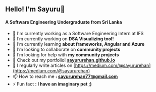 <h2 align="left">Hello! I'm Sayuru👋</h1>
<h4 align="left">A Software Engineering Undergraduate from Sri Lanka</h3>

- 💜 I'm currently working as a Software Engineering Intern at IFS
- 🔭 I’m currently working on **DSA Visualizing tool!**
- 🌱 I’m currently learning **about frameworks, Angular and Azure**
- 👯 I’m looking to collaborate on **community projects**
- 🤝 I’m looking for help with **my community projects**
- 📃 Check out my portfolio! **[sayururehan.github.io](https://sayururehan.github.io/)**
- 📝 I regularly write articles on [https://medium.com/@sayururehan](https://medium.com/@sayururehan)
- 📫 How to reach me **: sayururehan77@gmail.com**
- ⚡ Fun fact **: I have an imaginary pet ;)**

<p align="left">
</p>
